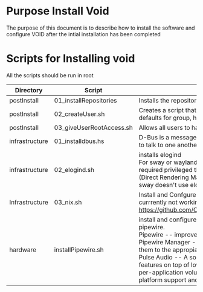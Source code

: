 # Purpose Install Void
The purpose of this document is to describe how to install the software and configure VOID after the intial installation has been completed

# Scripts for Installing void
All the scripts should be run in root

| Directory | Script | Explanation |
|-----------|--------|-------------|
| postInstall | 01_installRepositories | Installs the repositories that will be need for installing software |
| postInstall | 02_createUser.sh | Creates a script that requires a username as input and provides defaults for group, home directory and shell.|
| postInstall | 03_giveUserRootAccess.sh | Allows all users to haave root access on the machine |
| infrastructure | 01_installdbus.hs | D-Bus is a message bus system, a simple way for applications to talk to one another |
| infrastructure | 02_elogind.sh | installs elogind<br> For sway or wayland in general it can be used to also do some required privileged things, in this case setting up the "drm" (Direct Rendering Manager) which is required for wayland. If sway doesn't use elogind/logind to handle the privileged parts|
| Infrastructure | 03_nix.sh | Install and Confgure nix package manger<br>currrently not working see issue: https://github.com/CharlesStockman/osConfiguration/issues/17 |
| hardware | installPipewire.sh | install and configure pipewire the following components of pipewire.<br>Pipewire -- improves handling of audio and video under linux<br>Pipewire Manager -- Watching for new streams and connect them to the appropiate ouptut device or application.<br>Pulse Audio -- A sound server that provides a number of features on top of low level audio including Networking support, per-application volume contorl, Dynamic latency, Better cross-platform support and plugin modules
